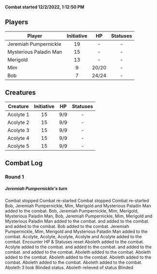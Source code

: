 **Combat started 12/2/2022, 1:12:50 PM**


## Players
| Player | Initiative | HP | Statuses |
| --- | :-: | :-: | :-: |
| Jeremiah Pumpernickle | 19 | - | - |
| Mysterious Paladin Man | 15 | - | - |
| Merigold | 13 | - | - |
| Mim | 9 | 20/20 | - |
| Bob | 7 | 24/24 | - |
## Creatures
| Creature | Initiative  | HP | Statuses |
| --- | :-: | :-: | :-: |
| Acolyte 1 | 15 | 9/9 | - |
| Acolyte 2 | 15 | 9/9 | - |
| Acolyte 3 | 15 | 9/9 | - |
| Acolyte 4 | 15 | 9/9 | - |
| Acolyte 5 | 15 | 9/9 | - |


## Combat Log

### Round 1

##### Jeremiah Pumpernickle's turn
Combat stopped
Combat re-started
Combat stopped
Combat re-started
Bob, Jeremiah Pumpernickle, Mim, Merigold and Mysterious Paladin Man added to the combat.
Bob, Jeremiah Pumpernickle, Mim, Merigold, Mysterious Paladin Man, Bob, Jeremiah Pumpernickle, Mim, Merigold and Mysterious Paladin Man added to the combat.
 and  added to the combat.
 and  added to the combat.
Bob added to the combat.
Jeremiah Pumpernickle, Mim, Merigold and Mysterious Paladin Man added to the combat.
Acolyte, Acolyte, Acolyte, Acolyte and Acolyte added to the combat.
Encounter HP & Statuses reset
Aboleth added to the combat.
Acolyte added to the combat.
 and  added to the combat.
 and  added to the combat.
 and  added to the combat.
Aboleth added to the combat.
Aboleth added to the combat.
Aboleth added to the combat.
Aboleth added to the combat.
Aboleth added to the combat.
Aboleth added to the combat.
Aboleth 3 took Blinded status.
Aboleth relieved of status Blinded
